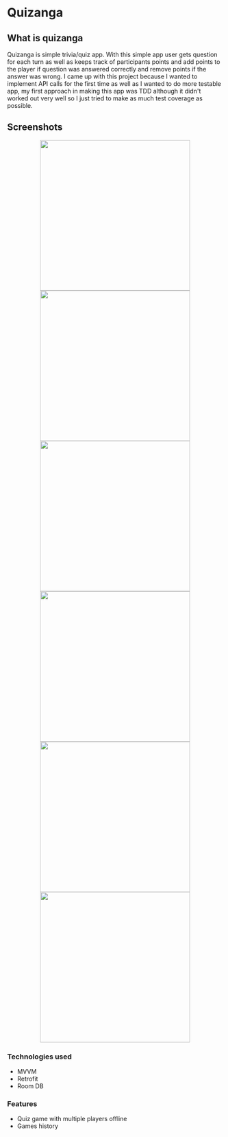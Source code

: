 # Quizanga

## What is quizanga
Quizanga is simple trivia/quiz app. With this simple app user gets question for each turn as well as keeps track of participants points and add points to the player if question was answered correctly and remove points if the answer was wrong. I came up with this project because I wanted to implement API calls for the first time as well as I wanted to do more testable app, my first approach in making this app was TDD although it didn't worked out very well so I just tried to make as much test coverage as possible.


## Screenshots
<p align="center">
   <img src="https://user-images.githubusercontent.com/70368829/118443771-fabe8f00-b6f4-11eb-80c1-d3dc1f3ddf88.png" width="350">
   <img src="https://user-images.githubusercontent.com/70368829/118443775-fb572580-b6f4-11eb-8237-ec3a11c38b5d.png" width="350">
   <img src="https://user-images.githubusercontent.com/70368829/118443776-fbefbc00-b6f4-11eb-8b2b-6450ba74122c.png" width="350">
   <img src="https://user-images.githubusercontent.com/70368829/118443778-fbefbc00-b6f4-11eb-8bda-ded0c8688830.png" width="350">
   <img src="https://user-images.githubusercontent.com/70368829/118443780-fc885280-b6f4-11eb-8236-3e7e63367778.png" width="350">
   <img src="https://user-images.githubusercontent.com/70368829/118443782-fc885280-b6f4-11eb-849d-0ea9bbd76540.png" width="350">
</p>

### Technologies used
- MVVM
- Retrofit
- Room DB

### Features 
- Quiz game with multiple players offline
- Games history 
